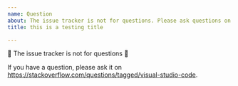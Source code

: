 ```yaml
---
name: Question
about: The issue tracker is not for questions. Please ask questions on https://stackoverflow.com/questions/tagged/visual-studio-code.
title: this is a testing title

---
```


🚨 The issue tracker is not for questions 🚨

If you have a question, please ask it on https://stackoverflow.com/questions/tagged/visual-studio-code.
